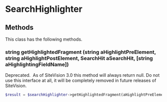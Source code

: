 # SearchHighlighter


## Methods
This class has the following methods.


### string getHighlightedFragment (string aHighlightPreElement, string aHighlightPostElement, SearchHit aSearchHit, [string aHighlightingFieldName])
Deprecated. 
As of SiteVision 3.0 this method will always return null. Do not use this interface at all,
 it will be completely removed in future releases of SiteVision.

```php
$result = $searchHighlighter->getHighlightedFragment(aHighlightPreElement, aHighlightPostElement, aSearchHit, aHighlightingFieldName);
```

